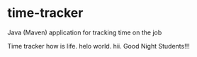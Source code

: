# time-tracker
Java (Maven) application for tracking time on the job

Time tracker
how is life.
helo world.
hii.
Good Night Students!!!
